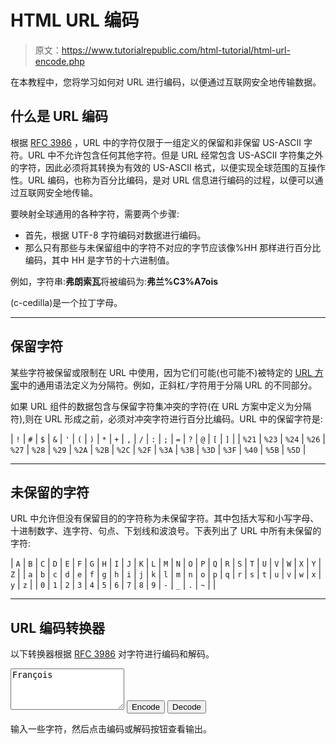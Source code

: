 # HTML URL 编码

> 原文：<https://www.tutorialrepublic.com/html-tutorial/html-url-encode.php>

在本教程中，您将学习如何对 URL 进行编码，以便通过互联网安全地传输数据。

## 什么是 URL 编码

根据 [RFC 3986](https://tools.ietf.org/html/rfc3986) ，URL 中的字符仅限于一组定义的保留和非保留 US-ASCII 字符。URL 中不允许包含任何其他字符。但是 URL 经常包含 US-ASCII 字符集之外的字符，因此必须将其转换为有效的 US-ASCII 格式，以便实现全球范围的互操作性。URL 编码，也称为百分比编码，是对 URL 信息进行编码的过程，以便可以通过互联网安全地传输。

要映射全球通用的各种字符，需要两个步骤:

*   首先，根据 UTF-8 字符编码对数据进行编码。
*   那么只有那些与未保留组中的字符不对应的字节应该像%HH 那样进行百分比编码，其中 HH 是字节的十六进制值。

例如，字符串:**弗朗索瓦**将被编码为:**弗兰%C3%A7ois**

(c-cedilla)是一个拉丁字母。

* * *

## 保留字符

某些字符被保留或限制在 URL 中使用，因为它们可能(也可能不)被特定的 [URL 方案](html-url.php)中的通用语法定义为分隔符。例如，正斜杠`/`字符用于分隔 URL 的不同部分。

如果 URL 组件的数据包含与保留字符集冲突的字符(在 URL 方案中定义为分隔符),则在 URL 形成之前，必须对冲突字符进行百分比编码。URL 中的保留字符是:

| `!` | `#` | `$` | `&` | `'` | `(` | `)` | `*` | `+` | `,` | `/` | `:` | `;` | `=` | `?` | `@` | `[` | `]` |
| `%21` | `%23` | `%24` | `%26` | `%27` | `%28` | `%29` | `%2A` | `%2B` | `%2C` | `%2F` | `%3A` | `%3B` | `%3D` | `%3F` | `%40` | `%5B` | `%5D` |

* * *

## 未保留的字符

URL 中允许但没有保留目的的字符称为未保留字符。其中包括大写和小写字母、十进制数字、连字符、句点、下划线和波浪号。下表列出了 URL 中所有未保留的字符:

| `A` | `B` | `C` | `D` | `E` | `F` | `G` | `H` | `I` | `J` | `K` | `L` | `M` | `N` | `O` | `P` | `Q` | `R` | `S` | `T` | `U` | `V` | `W` | `X` | `Y` | `Z` |
| `a` | `b` | `c` | `d` | `e` | `f` | `g` | `h` | `i` | `j` | `k` | `l` | `m` | `n` | `o` | `p` | `q` | `r` | `s` | `t` | `u` | `v` | `w` | `x` | `y` | `z` |
| `0` | `1` | `2` | `3` | `4` | `5` | `6` | `7` | `8` | `9` | `-` | `_` | `.` | `~` |  |

* * *

## URL 编码转换器

以下转换器根据 [RFC 3986](https://tools.ietf.org/html/rfc3986) 对字符进行编码和解码。

<form action="#" class="clearfix"><textarea id="data" class="encode-area" spellcheck="false" maxlength="2100" rows="4">François</textarea> <input type="button" value="Encode" class="action-btn" onclick="encodeURL();"> <input type="button" value="Decode" class="action-btn" onclick="decodeURL();"></form>

输入一些字符，然后点击编码或解码按钮查看输出。